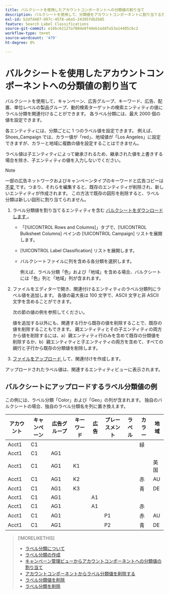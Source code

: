 ```yaml
---
title: バルクシートを使用したアカウントコンポーネントへの分類値の割り当て
description: バルクシートを使用して、分類値をアカウントコンポーネントに割り当てる方法を説明します。
exl-id: b2dfd487-097c-45f8-a6a5-24395fdb2b85
feature: Search Label Classifications
source-git-commit: e16bc62127a708de8f4deb1eddfa53a14405cbc2
workflow-type: tm+mt
source-wordcount: '479'
ht-degree: 0%

---
```


# バルクシートを使用したアカウントコンポーネントへの分類値の割り当て

バルクシートを使用して、キャンペーン、広告グループ、キーワード、広告、配置、単位レベルの製品グループ、動的検索ターゲットの検索エンティティの値にラベル分類を関連付けることができます。 各ラベル分類には、最大 2000 個の値を設定できます。

各エンティティには、分類ごとに 1 つのラベル値を設定できます。 例えば、Shoes_Campaign では、カラー値が「red」、地域値が「Los Angeles」に設定できますが、カラーと地域に複数の値を設定することはできません。

ラベル値は子エンティティによって継承されるため、継承された値を上書きする場合を除き、子エンティティの値を入力しないでください。

>[!NOTE]
>
>一部の広告ネットワークおよびキャンペーンタイプのキーワードと広告コピーは [ 不変 ](/help/search-social-commerce/campaign-management/faqs-campaigns.md) です。つまり、それらを編集すると、既存のエンティティが削除され、新しいエンティティが作成されます。 この方法で既存の図形を削除すると、ラベル分類は新しい図形に割り当てられません。

1. ラベル分類値を割り当てるエンティティを含む [ バルクシートをダウンロードします ](/help/search-social-commerce/campaign-management/bulksheets/bulksheet-download.md)。

   * 「[!UICONTROL Rows and Columns]」タブで、[!UICONTROL Bulksheet Columns] ペインの [!UICONTROL Campaign] リストを展開します。

   * [!UICONTROL Label Classification] リストを展開します。

   * バルクシートファイルに列を含める各分類を選択します。

     例えば、ラベル分類「色」および「地域」を含める場合、バルクシートには「色」列と「地域」列が含まれます。

1. ファイルをエディターで開き、関連付けるエンティティのラベル分類列にラベル値を追加します。 各値の最大長は 100 文字で、ASCII 文字と非 ASCII 文字を含めることができます。

   次の節の値の例を参照してください。

   値を追加する以外にも、関連する行から既存の値を削除することで、既存の値を削除することもできます。 親エンティティとその子エンティティの両方から値を削除するには、a）親エンティティ行のみを含めて既存の分類値を削除するか、b）親エンティティと子エンティティの両方を含めて、すべての親行と子行から既存の分類値を削除します。

1. [ ファイルをアップロード ](/help/search-social-commerce/campaign-management/bulksheets/bulksheet-upload.md) して、関連付けを作成します。

アップロードされたラベル値は、関連するエンティティビューに表示されます。

## バルクシートにアップロードするラベル分類値の例

この例には、ラベル分類「Color」および「Geo」の列が含まれます。 独自のバルクシートの場合、独自のラベル分類名を列に置き換えます。

| アカウント | キャンペーン | 広告グループ | キーワード | 広告 | プレースメント | ラベル | カラー | 地域 |
|---|---|---|---|---|---|---|---|---|
| Acct1 | C1 | | | | | | 緑 | |
| Acct1 | C1 | AG1 | | | | | | |
| Acct1 | C1 | AG1 | K1 | | | | | 英国 |
| Acct1 | C1 | AG1 | K2 | | | | 赤 | AU |
| Acct1 | C1 | AG1 | K3 | | | | 青 | DE |
| Acct1 | C1 | AG1 | | A1 | | | | |
| Acct1 | C1 | AG1 | | A1 | | | 赤 | |
| Acct1 | C1 | AG1 | | | P1 | | 赤 | AU |
| Acct1 | C1 | AG1 | | | P2 | | 青 | DE |

>[!MORELIKETHIS]
>
>* [ ラベル分類について ](classification-about.md)
>* [ ラベル分類の作成 ](classification-create.md)
>* [ キャンペーン管理ビューからアカウントコンポーネントへの分類値の割り当て ](classification-values-assign-campaign-management.md)
>* [ アカウントコンポーネントからラベル分類値を削除する ](classification-values-remove.md)
>* [ ラベル分類値を削除 ](classification-values-delete.md)
>* [ ラベル分類を削除 ](classification-delete.md)
